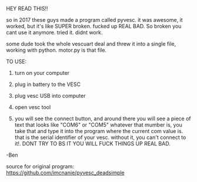 HEY READ THIS!!


so in 2017 these guys made a program called pyvesc. it was awesome, it worked, but it's like SUPER broken. fucked up REAL BAD. So broken you cant use it anymore.
tried it. didnt work.

some dude took the whole vescuart deal and threw it into a single file, working with python.
motor.py is that file.


TO USE:

1. turn on your computer

2. plug in battery to the VESC

3. plug vesc USB into computer

4. open vesc tool

5. you will see the connect button, and around there you will see a piece of text that looks like "COM6" or "COM5"
    whatever that mumber is, you take that and type it into the program where the current com value is. that is the serial identifier of your vesc. without it, you can't connect to it!. DONT TRY TO BS IT YOU WILL FUCK THINGS UP REAL BAD.


-Ben


source for original program: https://github.com/imcnanie/pyvesc_deadsimple
